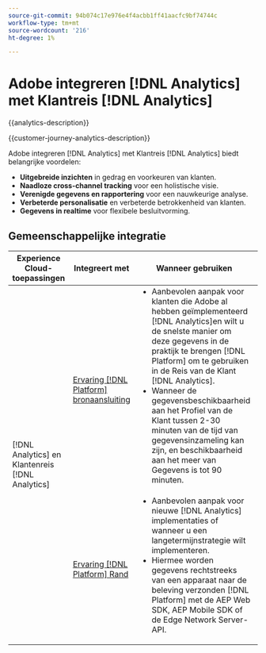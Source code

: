 ```yaml
---
source-git-commit: 94b074c17e976e4f4acbb1ff41aacfc9bf74744c
workflow-type: tm+mt
source-wordcount: '216'
ht-degree: 1%

---
```



# Adobe integreren [!DNL Analytics] met Klantreis [!DNL Analytics]

{{analytics-description}}

{{customer-journey-analytics-description}}

Adobe integreren [!DNL Analytics] met Klantreis [!DNL Analytics] biedt belangrijke voordelen:

+ **Uitgebreide inzichten** in gedrag en voorkeuren van klanten.
+ **Naadloze cross-channel tracking** voor een holistische visie.
+ **Verenigde gegevens en rapportering** voor een nauwkeurige analyse.
+ **Verbeterde personalisatie** en verbeterde betrokkenheid van klanten.
+ **Gegevens in realtime** voor flexibele besluitvorming.

## Gemeenschappelijke integratie

<table>
    <thead>
        <tr>
            <th>Experience Cloud-toepassingen</th>
            <th>Integreert met</th>
            <th>Wanneer gebruiken</th>
            <th>Vaak voorkomende gebruiksscenario's</th>
        </tr>
    </thead>
    <tbody>
        <tr>
            <td rowspan="2">[!DNL Analytics] en Klantenreis [!DNL Analytics]</td>
            <td><a href="../../integrations/tutorials/analytics-cja/experience-platform-source-connector.md" target="_blank" rel="noreferrer">Ervaring [!DNL Platform] bronaansluiting</a></td>
            <td>
                <ul style="margin-top: 0;">
                    <li>Aanbevolen aanpak voor klanten die Adobe al hebben geïmplementeerd [!DNL Analytics]en wilt u de snelste manier om deze gegevens in de praktijk te brengen [!DNL Platform] om te gebruiken in de Reis van de Klant [!DNL Analytics].</li>
                    <li>Wanneer de gegevensbeschikbaarheid aan het Profiel van de Klant tussen 2-30 minuten van de tijd van gegevensinzameling kan zijn, en beschikbaarheid aan het meer van Gegevens is tot 90 minuten.</li>
                </ul>
            </td>
            <td>
                <ul style="margin-top: 0;">
                    <li>Eenvoudig, door de gebruikersinterface geïnitieerde workflow.</li>
                    <li>Gebruikersinterface toewijzen aan kopiëren [!DNL Analytics] profielen en eVars naar nieuwe XDM-velden.</li>
                    <li>De snelste manier om waarde van het Real-Time Profiel van de Klant en de Reis van de Klant te krijgen [!DNL Analytics].</li>
                </ul>
            </td>
        </tr>
        <tr>
            <td><a href="../../integrations/tutorials/analytics-cja/experience-platform-edge.md" target="_blank" rel="noreferrer">Ervaring [!DNL Platform] Rand</a></td>
            <td>
                <ul style="margin-top: 0;">
                    <li>Aanbevolen aanpak voor nieuwe [!DNL Analytics] implementaties of wanneer u een langetermijnstrategie wilt implementeren.</li>
                    <li>Hiermee worden gegevens rechtstreeks van een apparaat naar de beleving verzonden [!DNL Platform] met de AEP Web SDK, AEP Mobile SDK of de Edge Network Server-API.</li>
                </ul>
            </td>
            <td>
                <ul style="margin-top: 0;">
                    <li>Verstrekt het grootste niveau van controle voor gegevens die voor het steunen van uw gebruiksgevallen worden verzameld.</li>
                    <li>Clientgegevens worden eenvoudig toegewezen aan XDM-velden.</li>
                    <li>De snelste gegevensbeschikbaarheid aan het Profiel van de Klant in real time.</li>
                </ul>
            </td>
        </tr>  
    </tbody>          
</table>
